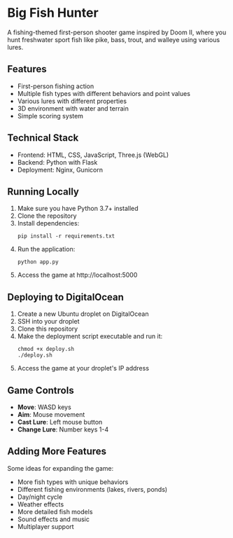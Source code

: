 # Big Fish Hunter

A fishing-themed first-person shooter game inspired by Doom II, where you hunt freshwater sport fish like pike, bass, trout, and walleye using various lures.

## Features

- First-person fishing action
- Multiple fish types with different behaviors and point values
- Various lures with different properties
- 3D environment with water and terrain
- Simple scoring system

## Technical Stack

- Frontend: HTML, CSS, JavaScript, Three.js (WebGL)
- Backend: Python with Flask
- Deployment: Nginx, Gunicorn

## Running Locally

1. Make sure you have Python 3.7+ installed
2. Clone the repository
3. Install dependencies:
   ```
   pip install -r requirements.txt
   ```
4. Run the application:
   ```
   python app.py
   ```
5. Access the game at http://localhost:5000

## Deploying to DigitalOcean

1. Create a new Ubuntu droplet on DigitalOcean
2. SSH into your droplet
3. Clone this repository
4. Make the deployment script executable and run it:
   ```
   chmod +x deploy.sh
   ./deploy.sh
   ```
5. Access the game at your droplet's IP address

## Game Controls

- **Move**: WASD keys
- **Aim**: Mouse movement
- **Cast Lure**: Left mouse button
- **Change Lure**: Number keys 1-4

## Adding More Features

Some ideas for expanding the game:
- More fish types with unique behaviors
- Different fishing environments (lakes, rivers, ponds)
- Day/night cycle
- Weather effects
- More detailed fish models
- Sound effects and music
- Multiplayer support
